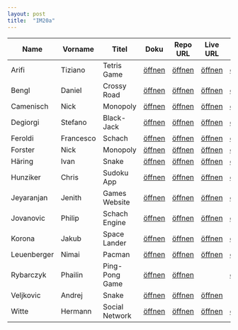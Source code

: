 ```yaml
---
layout: post
title:  "IM20a"
---
```


| Name        | Vorname   | Titel          | Doku         | Repo URL     | Live URL     | Folien       | Status         | Option |
| ----------- | --------- | -------------- | ------------ | ------------ | ------------ | ------------ | -------------- | ------ |
| Arifi       | Tiziano   | Tetris Game    | [öffnen][11] | [öffnen][31] | [öffnen][51] | [öffnen][71] | <v>Interim</v> | JS     |
| Bengl       | Daniel    | Crossy Road    | [öffnen][12] | [öffnen][32] | [öffnen][52] | [öffnen][72] | <v>Interim</v> | JS     |
| Camenisch   | Nick      | Monopoly       | [öffnen][13] | [öffnen][33] | [öffnen][53] | [öffnen][73] | <v>Interim</v> | JS     |
| Degiorgi    | Stefano   | Black-Jack     | [öffnen][14] | [öffnen][34] | [öffnen][54] | [öffnen][74] | <v>Interim</v> | JS     |
| Feroldi     | Francesco | Schach         | [öffnen][15] | [öffnen][35] | [öffnen][55] | [öffnen][75] | <v>Interim</v> | JS     |
| Forster     | Nick      | Monopoly       | [öffnen][16] | [öffnen][36] | [öffnen][56] | [öffnen][76] | <v>Interim</v> | JS     |
| Häring      | Ivan      | Snake          | [öffnen][17] | [öffnen][37] | [öffnen][57] | [öffnen][77] | <v>Interim</v> | Python |
| Hunziker    | Chris     | Sudoku App     | [öffnen][18] | [öffnen][38] | [öffnen][58] | [öffnen][78] | <v>Interim</v> | JS     |
| Jeyaranjan  | Jenith    | Games Website  | [öffnen][19] | [öffnen][39] | [öffnen][59] | [öffnen][79] | <v>Interim</v> | JS     |
| Jovanovic   | Philip    | Schach Engine  | [öffnen][20] | [öffnen][40] | [öffnen][60] | [öffnen][80] | <v>Interim</v> | JS     |
| Korona      | Jakub     | Space Lander   | [öffnen][21] | [öffnen][41] | [öffnen][61] | [öffnen][81] | <v>Interim</v> | React  |
| Leuenberger | Nimai     | Pacman         | [öffnen][22] | [öffnen][42] | [öffnen][62] | [öffnen][82] | <v>Interim</v> | React  |
| Rybarczyk   | Phailin   | Ping-Pong Game | [öffnen][23] | [öffnen][43] |              | [öffnen][83] | <v>Interim</v> | JS     |
| Veljkovic   | Andrej    | Snake          | [öffnen][25] | [öffnen][45] | [öffnen][65] |              | <g>Coding</g>  | JS     |
| Witte       | Hermann   | Social Network | [öffnen][26] | [öffnen][46] | [öffnen][66] | [öffnen][86] | <v>Interim</v> | React  |

<style>
r { color: Red }
o { color: Orange }
g { color: Green }
v { color: Darkviolet }
</style>

[11]: doc/S4F-Projekt_Tiziano_Arifi.pdf
[12]: doc/S4F-Projekt_Daniel_Bengl_Crossyroad.pdf
[13]: doc/S4F-Projekt_Nick_Camenisch_und_Nick_Forster_Monopoly.pdf
[14]: doc/S4F-Projekt_Stefano_Degiorgi.pdf
[15]: doc/S4F-Projekt_Francesco_Feroldi_Schach.pdf
[16]: doc/S4F-Projekt_Nick_Camenisch_und_Nick_Forster_Monopoly.pdf
[17]: doc/S4F-Projekt_Ivan_Haering_Snake.pdf
[18]: doc/S4F-Projekt_Chris_Hunziker.pdf
[19]: doc/S4F-Projekt_Jenith_Jeyaranjan.pdf
[20]: doc/S4F-Projekt_Philip_Jovanovic_SchachEngine.pdf
[21]: doc/S4F-Projekt_Jakub_Korona.pdf
[22]: doc/S4F-Projekt_Nimai_Leuenberger.pdf
[23]: doc/S4F-Projekt_Phailin_Rybarczyk_PingPong-Game.pdf
[25]: doc/S4F-Projekt_Andrej_Veljkovic_Snake.pdf         
[26]: doc/S4F-Projekt_Hermann_Witte.pdf

[31]: https://github.com/bzz-fgict/s4f-project-Tizari
[32]: https://github.com/CuddlyBunion341/crossy-road-clone
[33]: https://github.com/bzz-fgict/s4f-project-Nickf-pdf
[34]: https://github.com/bzz-fgict/s4f-project-StefanoBZZ
[35]: https://github.com/bzz-fgict/s4f-project-Francesco263
[36]: https://github.com/bzz-fgict/s4f-project-Nickf-pdf
[37]: https://github.com/ivanpog03
[38]: https://github.com/hunchr/sudoku
[39]: https://github.com/JeJe0205/Gaming-Website
[40]: https://github.com/PhilipJovanovic00/ChessEngine
[41]: https://github.com/bzz-fgict/s4f-project-JakubUee
[42]: https://github.com/NimaiLeuenberger/pacman
[43]: https://github.com/phailinr/PingPong-Game

[45]: https://github.com/bzz-fgict/s4f-project-veljkovica
[46]: https://github.com/Reconnact/s4f-project

[51]: https://protected-savannah-26957.herokuapp.com/
[52]: https://cuddlybunion341.github.io/crossy-road-clone/public/
[53]: https://monopoly-threejs.netlify.app/
[54]: https://longlivetheking.netlify.app/
[55]: https://s4f-project-chess.netlify.app
[56]: https://monopoly-threejs.netlify.app/
[57]: https://calm-flan-ad7928.netlify.app/
[58]: https://aluay.com/sudoku/
[59]: https://jenith-jeyaranjan.github.io/Script4Fun_Projekt/
[60]: https://philipjovanovic00.github.io/ChessEngine/
[61]: https://space-lander.netlify.app/
[62]: https://pacman-bighands.netlify.app/

[65]: https://snakescript4fun.netlify.app/
[66]: http://social-ims.alpha-lab.net/

[71]: slides/S4F-Folien_Tiziano_Arifi.pdf
[72]: slides/S4F-Folien_Daniel_Bengl.pdf
[73]: slides/S4F-Folien_Nick_Camenisch_und_Nick_Forster_Monopoly.pdf
[74]: slides/S4F-Folien_Stefano_Degiorgi.pdf
[75]: slides/S4F-Folien_Francesco_Feroldi.pdf
[76]: slides/S4F-Folien_Nick_Camenisch_und_Nick_Forster_Monopoly.pdf
[77]: slides/S4F-Folien_Ivan_Haering.pdf
[78]: slides/S4F-Folien_Chris_Hunziker.pdf
[79]: slides/S4F-Folien_Jenith_Jeyaranjan.pdf
[80]: slides/S4F-Folien_Philip_Jovanovic.pdf
[81]: slides/S4F-Folien_Jakub_Korona.pdf
[82]: slides/S4F-Folien_Nimai_Leuenberger.pdf
[83]: slides/S4F-Folien_Phailin_Rybarczyk_PingPong-Game.pdf

[86]: slides/S4F-Folien_Hermann_Witte.pdf
